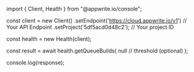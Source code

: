 import { Client, Health } from "@appwrite.io/console";

const client = new Client()
    .setEndpoint('https://cloud.appwrite.io/v1') // Your API Endpoint
    .setProject('5df5acd0d48c2'); // Your project ID

const health = new Health(client);

const result = await health.getQueueBuilds(
    null // threshold (optional)
);

console.log(response);
